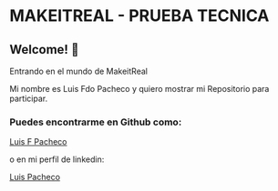 # MAKEITREAL - PRUEBA TECNICA

## Welcome! 👋

Entrando en el mundo de MakeitReal

Mi nombre es Luis Fdo Pacheco y quiero mostrar mi Repositorio para participar.

### Puedes encontrarme en Github como:

[Luis F Pacheco](https://github.com/pluisfer)

o en mi perfil de linkedin:

[Luis Pacheco](http://www.linkedin.com/in/luisfpacheco)
